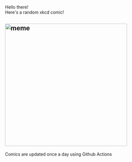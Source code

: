 Hello there! <br>Here's a random xkcd comic!<br>
## <img src="https://imgs.xkcd.com/comics/manual_for_civilization.png" alt="meme" width="400"/><br>
Comics are updated once a day using Github Actions
